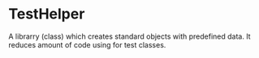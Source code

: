TestHelper
==========

A librarry (class) which creates standard objects with predefined data. It reduces amount of code using for test classes.
